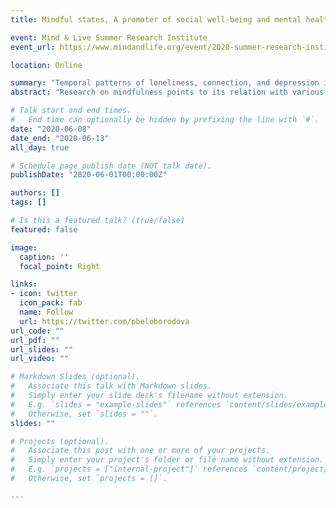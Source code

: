 ```yaml
---
title: Mindful states, A promoter of social well-being and mental health

event: Mind & Live Summer Research Institute
event_url: https://www.mindandlife.org/event/2020-summer-research-institute/

location: Online

summary: "Temporal patterns of loneliness, connection, and depression in two independent student samples revealed that social well-being declined towards the end of academic semester, whereas depression increased. Higher mindfulness was concurrently related to lower loneliness, higher felt connection to others, and lower depression. Mindful states also predicted later, lower levels of loneliness and depression."
abstract: "Research on mindfulness points to its relation with various well-being outcomes, however there is little research on the connection between states of mindfulness and social well-being. The present study is aimed at addressing this topic by examining how day-to-day mindfulness is related to social well-being, measured as loneliness, felt connection to others, and mental health, measured as depression, among university students. Data were collected from two student samples (N = 209 and N = 266) via ecological momentary assessment over the course of one academic semester. The analysis of temporal patterns of loneliness, connection, and depression with separate multilevel models revealed that social well-being declined towards the end of academic semester, whereas depression increased in both samples. Analyses of the relations of mindfulness to social well-being and mental health were conducted with separate multilevel models. Higher mindfulness was concurrently related to lower loneliness, higher felt connection to others, and lower depression. Mindful states also predicted later, lower levels of loneliness and depression. This research suggests that being more present-centered has social well-being and mental health benefits."

# Talk start and end times.
#   End time can optionally be hidden by prefixing the line with `#`.
date: "2020-06-08"
date_end: "2020-06-13"
all_day: true

# Schedule page publish date (NOT talk date).
publishDate: "2020-06-01T00:00:00Z"

authors: []
tags: []

# Is this a featured talk? (true/false)
featured: false

image:
  caption: ''
  focal_point: Right

links:
- icon: twitter
  icon_pack: fab
  name: Follow
  url: https://twitter.com/pbeloborodova
url_code: ""
url_pdf: ""
url_slides: ""
url_video: ""

# Markdown Slides (optional).
#   Associate this talk with Markdown slides.
#   Simply enter your slide deck's filename without extension.
#   E.g. `slides = "example-slides"` references `content/slides/example-slides.md`.
#   Otherwise, set `slides = ""`.
slides: ""

# Projects (optional).
#   Associate this post with one or more of your projects.
#   Simply enter your project's folder or file name without extension.
#   E.g. `projects = ["internal-project"]` references `content/project/deep-learning/index.md`.
#   Otherwise, set `projects = []`.

---
```

